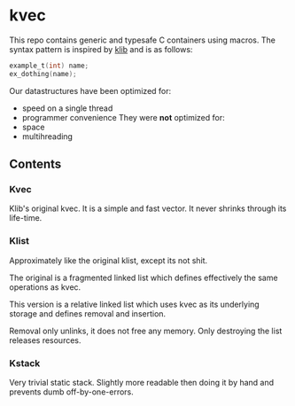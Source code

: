 # kvec

This repo contains generic and typesafe C containers using macros.
The syntax pattern is inspired by [klib](https://github.com/attractivechaos/klib)
and is as follows:
```c
example_t(int) name;
ex_dothing(name);
```

Our datastructures have been optimized for:
* speed on a single thread
* programmer convenience
They were **not** optimized for:
* space
* multihreading

## Contents
### Kvec
Klib's original kvec.
It is a simple and fast vector.
It never shrinks through its life-time.

### Klist
Approximately like the original klist, except its not shit.

The original is a fragmented linked list which defines effectively the same operations as kvec.

This version is a relative linked list which uses kvec as its underlying storage
and defines removal and insertion.

Removal only unlinks, it does not free any memory.
Only destroying the list releases resources.

### Kstack
Very trivial static stack.
Slightly more readable then doing it by hand and prevents dumb off-by-one-errors.
